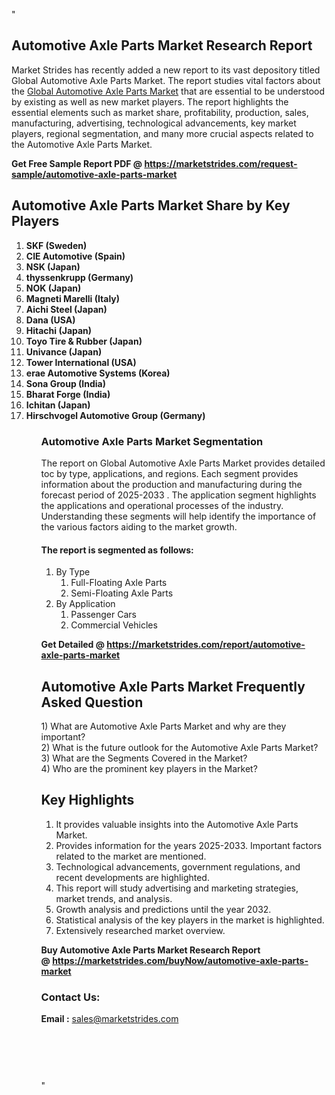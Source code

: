 "<h2>Automotive Axle Parts Market Research Report</h2>
<p>Market Strides has recently added a new report to its vast depository titled Global Automotive Axle Parts Market. The report studies vital factors about the&nbsp;<a href=https://marketstrides.com/report/automotive-axle-parts-market>Global Automotive Axle Parts Market</a>&nbsp;that are essential to be understood by existing as well as new market players. The report highlights the essential elements such as market share, profitability, production, sales, manufacturing, advertising, technological advancements, key market players, regional segmentation, and many more crucial aspects related to the Automotive Axle Parts Market.</p>
<p><strong>Get Free Sample Report PDF @&nbsp;<a href=https://marketstrides.com/request-sample/automotive-axle-parts-market>https://marketstrides.com/request-sample/automotive-axle-parts-market</a></strong></p>
<h2><strong>Automotive Axle Parts Market Share by Key Players</strong></h2>
<p><strong><ol><li>
SKF (Sweden)</li><li>CIE Automotive (Spain)</li><li>NSK (Japan)</li><li>thyssenkrupp (Germany)</li><li>NOK (Japan)</li><li>Magneti Marelli (Italy)</li><li>Aichi Steel (Japan)</li><li>Dana (USA)</li><li>Hitachi (Japan)</li><li>Toyo Tire & Rubber (Japan)</li><li>Univance (Japan)</li><li>Tower International (USA)</li><li>erae Automotive Systems (Korea)</li><li>Sona Group (India)</li><li>Bharat Forge (India)</li><li>Ichitan (Japan)</li><li>Hirschvogel Automotive Group (Germany)


</li><ol></strong></p>
<h3><strong>Automotive Axle Parts Market Segmentation</strong></h3>
<p>The report on Global Automotive Axle Parts Market provides detailed toc by type, applications, and regions. Each segment provides information about the production and manufacturing during the forecast period of 2025-2033
. The application segment highlights the applications and operational processes of the industry. Understanding these segments will help identify the importance of the various factors aiding to the market growth.</p>
<h4>The report is segmented as follows:</h4>
<p><ol><li>By Type<ol><li>Full-Floating Axle Parts</li><li>Semi-Floating Axle Parts</li></ol></li><li>By Application<ol><li>Passenger Cars</li><li>Commercial Vehicles</li></ol></li></ol></p>
<p><strong>Get Detailed @&nbsp;<a href=https://marketstrides.com/report/automotive-axle-parts-market>https://marketstrides.com/report/automotive-axle-parts-market</a></strong></p>
<h2 class=""clr-white mb-3""><strong>Automotive Axle Parts Market Frequently Asked Question</strong></h2>
<div class=""card-header"">1) What are&nbsp;Automotive Axle Parts Market and why are they important?
<div class=""card"">
<div class=""card-header"">2) What is the future outlook for the Automotive Axle Parts Market?</div>
</div>
</div>
<div class=""card-header"">3) What are the Segments Covered in the Market?</div>
<div class=""card-header"">4) Who are the prominent key players in the Market?</div>
<h2><strong>Key Highlights</strong></h2>
<div class=""card-header"">
<ol>
<li>It provides valuable insights into the Automotive Axle Parts Market.</li>
<li>Provides information for the years 2025-2033. Important factors related to the market are mentioned.</li>
<li>Technological advancements, government regulations, and recent developments are highlighted.</li>
<li>This report will study advertising and marketing strategies, market trends, and analysis.</li>
<li>Growth analysis and predictions until the year 2032.</li>
<li>Statistical analysis of the key players in the market is highlighted.</li>
<li>Extensively researched market overview.</li>
</ol>
<p><strong>Buy Automotive Axle Parts Market Research Report @&nbsp;<a href=https://marketstrides.com/buyNow/automotive-axle-parts-market>https://marketstrides.com/buyNow/automotive-axle-parts-market</a></strong></p>
<h3>Contact Us:</h3>
<p><strong>Email :</strong> <a href=mailto:sales@marketstrides.com>sales@marketstrides.com</a></p>
</div>
<p>&nbsp;</p>
<h3>&nbsp;</h3>"
